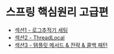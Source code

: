# 스프링 핵심원리 고급편

* [섹션1 - 로그추적기 세팅](./섹션별readme모음/섹션1-예제만들기-로그%20추적기.md)
* [섹션2 - ThreadLocal](./섹션별readme모음/섹션2-쓰레드로컬.md)
* [섹션3 - 템플릿 메서드 & 전략 & 콜백 패턴](./섹션별readme모음/섹션3-템플릿메서드-전략-콜백.md)